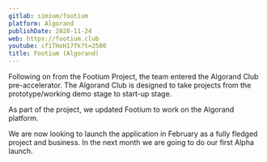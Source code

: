 ```yaml
---
gitlab: simium/footium
platform: Algorand
publishDate: 2020-11-24
web: https://footium.club
youtube: cf1THoH17fk?t=2500
title: Footium (Algorand)
---
```


Following on from the Footium Project, the team entered the Algorand Club
pre-accelerator. The Algorand Club is designed to take projects from the
prototype/working demo stage to start-up stage.

As part of the project, we updated Footium to work on the Algorand platform.

We are now looking to launch the application in February as a fully fledged
project and business. In the next month we are going to do our first Alpha
launch.

